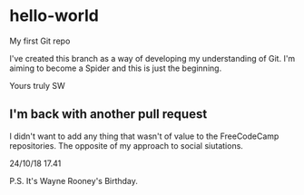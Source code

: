 # hello-world
My first Git repo

I've created this branch as a way of developing my understanding of Git. I'm aiming to become a Spider and this is just the beginning. 

Yours truly
SW


## I'm back with another pull request 

I didn't want to add any thing that wasn't of value to the FreeCodeCamp repositories. The opposite of my approach to social siutations.

24/10/18 17.41 

P.S. It's Wayne Rooney's Birthday. 
